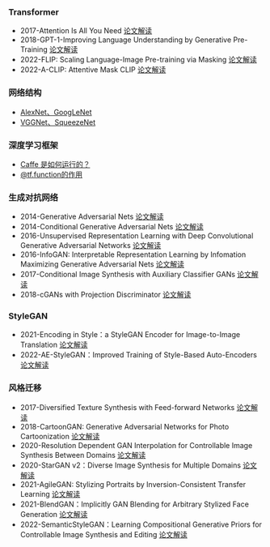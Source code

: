 ### Transformer
- 2017-Attention Is All You Need [论文解读](https://mp.weixin.qq.com/s/hZ47wqCO9Xivf3egGhM-SQ)
- 2018-GPT-1-Improving Language Understanding by Generative Pre-Training [论文解读](https://mp.weixin.qq.com/s/OpbobhJbBe2hCGDpA3M0Zw)
- 2022-FLIP: Scaling Language-Image Pre-training via Masking [论文解读](https://mp.weixin.qq.com/s/MWiSoR13BXYevUCAXcZCjg)
- 2022-A-CLIP: Attentive Mask CLIP [论文解读](https://mp.weixin.qq.com/s/r8JTAMC3DxSXKIKY5IDE8A)

### 网络结构
- [AlexNet、GoogLeNet](https://mp.weixin.qq.com/s?__biz=MzUzNjU2OTkyOA==&mid=2247484071&idx=2&sn=0c1e813d5565a21ed88c9c1459900678&chksm=faf57380cd82fa963ab4b4adeb4cd88f9f3c2c22e1ba25d4fabb592ec17919b982ee6accec59&token=2091525340&lang=zh_CN#rd)
- [VGGNet、SqueezeNet](https://mp.weixin.qq.com/s?__biz=MzUzNjU2OTkyOA==&mid=2247484071&idx=1&sn=d0f1c391612aa3a4755c53acacf27811&chksm=faf57380cd82fa964a274ede29802c2ce4a6c9b9a4e7fe065985d51544300211e56354c374bc&token=2091525340&lang=zh_CN#rd)

### 深度学习框架
- [Caffe 是如何运行的？](https://mp.weixin.qq.com/s?__biz=MzUzNjU2OTkyOA==&mid=2247484251&idx=2&sn=9f6ee659f7404572217b0b568c2a7cfe&chksm=faf5727ccd82fb6a905ef9bb0a6af993319dc9d3ad9c6c679f86d6771cebae0a7a3d1044eaac&token=2091525340&lang=zh_CN#rd)
- [@tf.function的作用 ](https://mp.weixin.qq.com/s?__biz=MzUzNjU2OTkyOA==&mid=2247485273&idx=1&sn=2e1a01b80da67378cb983a3d75366c05&chksm=faf5767ecd82ff689de32829dc5977f3aaedee0ae63600622ceaff95b45c7716ff1333fb8269&token=2091525340&lang=zh_CN#rd)

### 生成对抗网络
- 2014-Generative Adversarial Nets [论文解读](https://mp.weixin.qq.com/s/b3IiLLYT6ko207l9D_NPCQ)
- 2014-Conditional Generative Adversarial Nets [论文解读](https://mp.weixin.qq.com/s/VvbLkP2xeZ3pFGDRpwHtiQ)
- 2016-Unsupervised Representation Learning with Deep Convolutional Generative Adversarial Networks [论文解读](https://mp.weixin.qq.com/s/tzSHOHGqrRUnM5j3QO7ARQ)
- 2016-InfoGAN: Interpretable Representation Learning by Infomation Maximizing Generative Adversarial Nets [论文解读](https://mp.weixin.qq.com/s/tSGiuFFhFOTbrXMUGT8NCA)
- 2017-Conditional Image Synthesis with Auxiliary Classifier GANs [论文解读](https://mp.weixin.qq.com/s/wnL_g-Iu5cz6trHG1q8OaQ)
- 2018-cGANs with Projection Discriminator [论文解读](https://mp.weixin.qq.com/s/MjfmrXh43sf7gkkE3y83HA)

### StyleGAN
- 2021-Encoding in Style：a StyleGAN Encoder for Image-to-Image Translation [论文解读](https://mp.weixin.qq.com/s/qj0EdHdJHnzo05XiQZ_7sA)
- 2022-AE-StyleGAN：Improved Training of Style-Based Auto-Encoders [论文解读](https://mp.weixin.qq.com/s/4izPf1UhIvpq5UBS0Hk6-g)

### 风格迁移
- 2017-Diversified Texture Synthesis with Feed-forward Networks [论文解读](https://mp.weixin.qq.com/s/HHRPCkPjqiGzgxdBBduA9A)
- 2018-CartoonGAN: Generative Adversarial Networks for Photo Cartoonization [论文解读](https://mp.weixin.qq.com/s/TYx3j2mf5V8itI-3m75p0Q)
- 2020-Resolution Dependent GAN Interpolation for Controllable Image Synthesis Between Domains [论文解读](https://mp.weixin.qq.com/s/9_KwBm3aJzdcnObLx6uGwg)
- 2020-StarGAN v2：Diverse Image Synthesis for Multiple Domains [论文解读](https://mp.weixin.qq.com/s/JIr6INutY_0IBCMRZN1pvQ)
- 2021-AgileGAN: Stylizing Portraits by Inversion-Consistent Transfer Learning [论文解读](https://mp.weixin.qq.com/s/CtEJdStB5afHGuEt_BeYtw)
- 2021-BlendGAN：Implicitly GAN Blending for Arbitrary Stylized Face Generation [论文解读](https://mp.weixin.qq.com/s/1VLtSzeJE9o3yxZbyecl3w)
- 2022-SemanticStyleGAN：Learning Compositional Generative Priors for Controllable Image Synthesis and Editing [论文解读](https://mp.weixin.qq.com/s/7Gt6fBo_AybYVoal4nH3ng)
